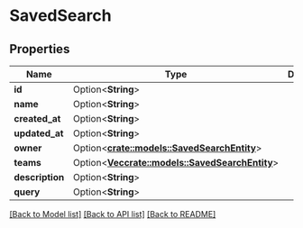 # SavedSearch

## Properties

Name | Type | Description | Notes
------------ | ------------- | ------------- | -------------
**id** | Option<**String**> |  | [optional]
**name** | Option<**String**> |  | [optional]
**created_at** | Option<**String**> |  | [optional]
**updated_at** | Option<**String**> |  | [optional]
**owner** | Option<[**crate::models::SavedSearchEntity**](SavedSearchEntity.md)> |  | [optional]
**teams** | Option<[**Vec<crate::models::SavedSearchEntity>**](SavedSearchEntity.md)> |  | [optional]
**description** | Option<**String**> |  | [optional]
**query** | Option<**String**> |  | [optional]

[[Back to Model list]](../README.md#documentation-for-models) [[Back to API list]](../README.md#documentation-for-api-endpoints) [[Back to README]](../README.md)


